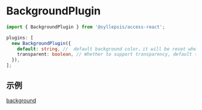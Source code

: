 # BackgroundPlugin <!-- {docsify-ignore-all} -->

```typescript
import { BackgroundPlugin } from '@syllepsis/access-react';

plugins: [
  new BackgroundPlugin({
    default: string, //  default background color，it will be reset when the attribute equal，default is '#FFFFFF'
    transparent: boolean, // Whether to support transparency, default true (0.1.45)
  }),
];
```

## 示例

[background](https://codesandbox.io/embed/plugin-background-95i0o?hidenavigation=1 ':include :type=iframe width=100% height=500px')
